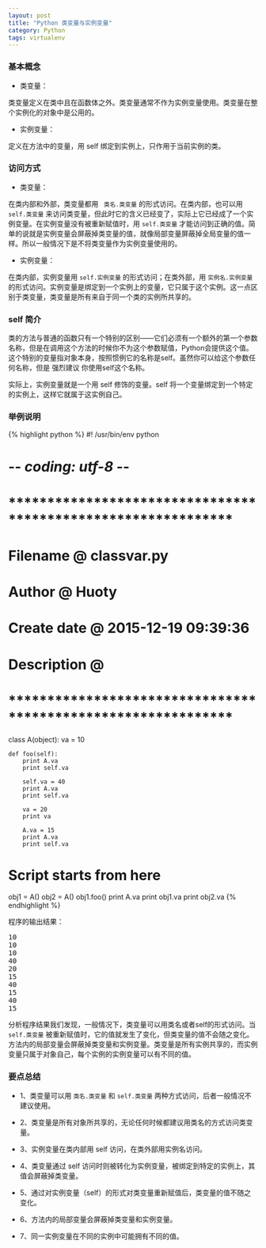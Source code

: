 ```yaml
---
layout: post
title: "Python 类变量与实例变量"
category: Python
tags: virtualenv
---
```


### 基本概念

- 类变量：

类变量定义在类中且在函数体之外。类变量通常不作为实例变量使用。类变量在整个实例化的对象中是公用的。

- 实例变量：

定义在方法中的变量，用 self 绑定到实例上，只作用于当前实例的类。

### 访问方式

- 类变量：

在类内部和外部，类变量都用 ` 类名.类变量` 的形式访问。在类内部，也可以用 `self.类变量` 来访问类变量，但此时它的含义已经变了，实际上它已经成了一个实例变量。在实例变量没有被重新赋值时，用 `self.类变量` 才能访问到正确的值。简单的说就是实例变量会屏蔽掉类变量的值，就像局部变量屏蔽掉全局变量的值一样。所以一般情况下是不将类变量作为实例变量使用的。

- 实例变量：  

在类内部，实例变量用 `self.实例变量` 的形式访问；在类外部，用 `实例名.实例变量` 的形式访问。实例变量是绑定到一个实例上的变量，它只属于这个实例。这一点区别于类变量，类变量是所有来自于同一个类的实例所共享的。

### self 简介

类的方法与普通的函数只有一个特别的区别——它们必须有一个额外的第一个参数名称，但是在调用这个方法的时候你不为这个参数赋值，Python会提供这个值。这个特别的变量指对象本身，按照惯例它的名称是self。虽然你可以给这个参数任何名称，但是 强烈建议 你使用self这个名称。

实际上，实例变量就是一个用 self 修饰的变量。self 将一个变量绑定到一个特定的实例上，这样它就属于这实例自己。

### 举例说明

{% highlight python %}
#! /usr/bin/env python
# -*- coding: utf-8 -*-

# *************************************************************
#     Filename @  classvar.py
#       Author @  Huoty
#  Create date @  2015-12-19 09:39:36
#  Description @  
# *************************************************************

class A(object):
    va = 10

    def foo(self):
        print A.va
        print self.va

        self.va = 40
        print A.va
        print self.va
        
        va = 20
        print va

        A.va = 15
        print A.va
        print self.va

# Script starts from here

obj1 = A()
obj2 = A()
obj1.foo()
print A.va
print obj1.va
print obj2.va
{% endhighlight %}

程序的输出结果：

<pre>
10
10
10
40
20
15
40
15
40
15
</pre>

分析程序结果我们发现，一般情况下，类变量可以用类名或者self的形式访问。当 `self.类变量` 被重新赋值时，它的值就发生了变化，但类变量的值不会随之变化。方法内的局部变量会屏蔽掉类变量和实例变量。类变量是所有实例共享的，而实例变量只属于对象自己，每个实例的实例变量可以有不同的值。

### 要点总结

- 1、类变量可以用 `类名.类变量` 和 `self.类变量` 两种方式访问，后者一般情况不建议使用。

- 2、类变量是所有对象所共享的，无论任何时候都建议用类名的方式访问类变量。

- 3、实例变量在类内部用 self 访问，在类外部用实例名访问。

- 4、类变量通过 self 访问时则被转化为实例变量，被绑定到特定的实例上，其值会屏蔽掉类变量。

- 5、通过对实例变量（self）的形式对类变量重新赋值后，类变量的值不随之变化。

- 6、方法内的局部变量会屏蔽掉类变量和实例变量。

- 7、同一实例变量在不同的实例中可能拥有不同的值。



